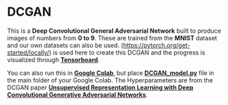 # DCGAN
This is a **Deep Convolutional General Adversarial Network** built to produce images of numbers from **0 to 9**. These are trained from the **MNIST** dataset and our own datasets can also be used. (https://pytorch.org/get-started/locally/) is used here to create this DCGAN and the progress is visualized through [**Tensorboard**](https://www.tensorflow.org/tensorboard/get_started). 

You can also run this in [**Google Colab**](https://colab.research.google.com/notebooks/intro.ipynb), but place [**DCGAN_model.py**](https://github.com/Newbie-master-416/DCGAN/blob/main/DCGAN_model.py) file in the main folder of your Google Colab. The Hyperparameters are from the DCGAN paper [**Unsupervised Representation Learning with Deep Convolutional Generative Adversarial Networks**](https://arxiv.org/abs/1511.06434).
